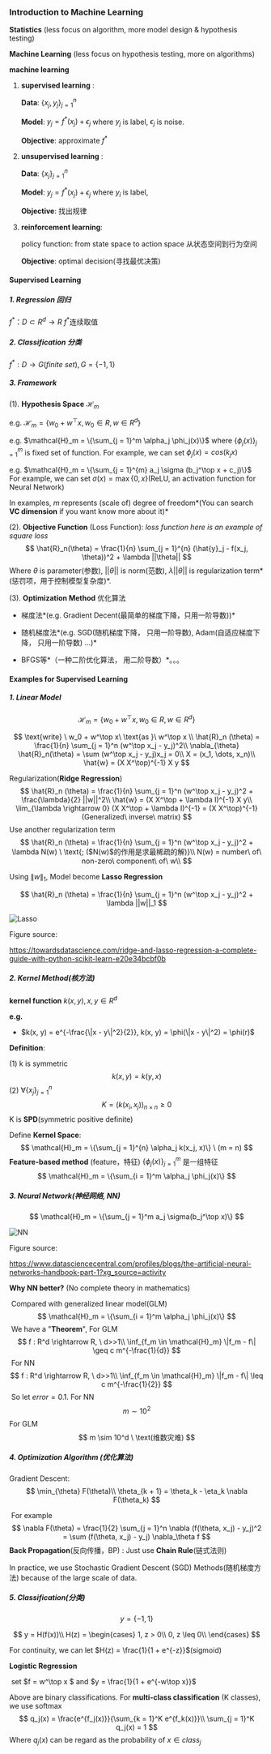 ### Introduction to Machine Learning

**Statistics** (less focus on algorithm, more model design & hypothesis testing) 

**Machine Learning** (less focus on hypothesis testing, more on algorithms)



**machine learning** 

1. **supervised learning** : 

   **Data**: $\{x_j, y_j\}_{j = 1}^n$ 

   **Model**:  $y_j = f^*(x_j) + \epsilon_j$  where $y_j$ is label, $\epsilon_j$ is noise.

   **Objective**: approximate $f^*$

2. **unsupervised learning** :

   **Data**: $\{x_j\}_{j = 1}^n$ 

   **Model**:  $y_j = f^*(x_j) + \epsilon_j$  where $y_i$ is label, 

   **Objective**: 找出规律

3. **reinforcement learning**: 

   policy function: from state space to action space 从状态空间到行为空间

   **Objective**: optimal decision(寻找最优决策)

   



#### **Supervised Learning**

##### **1. Regression** 回归 

$f^*： D \subset R^d \rightarrow R$ $f^*$连续取值

##### **2. Classification** 分类 

$f^*: D \rightarrow G (finite\  set), G = \{-1, 1\}$

##### **3. Framework**

(1). **Hypothesis Space** $\mathcal{H}_m$

e.g. $\mathcal{H}_m = \{w_0 + w^\top x, w_0 \in R, w \in R^d\}$

e.g. $\mathcal{H}_m = \{\sum_{j = 1}^m \alpha_j \phi_j(x)\}$ where $\{\phi_j(x)\}_{j = 1}^m$ is fixed set of function. For example, we can set $\phi_j(x) = cos(k_j x)$

e.g. $\mathcal{H}_m  = \{\sum_{j = 1}^{m} a_j \sigma (b_j^\top x + c_j)\}$ For example, we can set $\sigma(x) = \max\{0, x\}$(ReLU, an activation function for Neural Network)

In examples, $m$ represents (scale of) degree of freedom*(You can search **VC dimension** if you want know more about it)*

(2). **Objective Function** (Loss Function): *loss function here is an example of square loss* 
$$
\hat{R}_n(\theta) = \frac{1}{n} \sum_{j = 1}^{n} (\hat{y}_j - f(x_j, \theta))^2 + \lambda ||\theta||
$$
Where $\theta$ is parameter(参数), $||\theta||$ is norm(范数), $\lambda||\theta||$ is regularization term*(惩罚项，用于控制模型复杂度)*.

(3). **Optimization Method** 优化算法

- 梯度法*(e.g. Gradient Decent(最简单的梯度下降，只用一阶导数))*

- 随机梯度法*(e.g. SGD(随机梯度下降， 只用一阶导数), Adam(自适应梯度下降， 只用一阶导数) ...)*

- BFGS等*（一种二阶优化算法， 用二阶导数）*。。。



#### Examples for Supervised Learning

##### **1. Linear Model**   

$$
\mathcal{H}_m = \{w_0 + w^\top x, w_0 \in R, w \in R^d\}
$$

$$
\text{write} \ w_0 + w^\top x\  \text{as }\  w^\top x \\
\hat{R}_n (\theta) = \frac{1}{n} \sum_{j = 1}^n (w^\top x_j - y_j)^2\\
\nabla_{\theta} \hat{R}_n(\theta) = \sum (w^\top x_j - y_j)x_j = 0\\
X = (x_1, \dots, x_n)\\
\hat{w} = (X X^\top)^{-1} X y
$$

Regularization(**Ridge Regression**)
$$
\hat{R}_n (\theta) = \frac{1}{n} \sum_{j = 1}^n (w^\top x_j - y_j)^2 + \frac{\lambda}{2} ||w||^2\\
\hat{w} = (X X^\top + \lambda I)^{-1} X y\\
\lim_{\lambda \rightarrow 0}  (X X^\top + \lambda I)^{-1} = (X X^\top)^{-1} (Generalized\ inverse\ matrix)
$$
Use another regularization term 
$$
\hat{R}_n (\theta) = \frac{1}{n} \sum_{j = 1}^n (w^\top x_j - y_j)^2  + \lambda N(w) \ \text{; ($N(w)$的作用是求最稀疏的解)}\\
N(w) = number\  of\  non-zero\  component\  of\  w\\
$$

Using $\|w\|_1$, Model become **Lasso Regression**

$$
\hat{R}_n (\theta) = \frac{1}{n} \sum_{j = 1}^n (w^\top x_j - y_j)^2  + \lambda ||w||_1
$$

![Lasso](figures\lasso.png)





Figure source: 

https://towardsdatascience.com/ridge-and-lasso-regression-a-complete-guide-with-python-scikit-learn-e20e34bcbf0b



##### **2. Kernel Method(核方法)**

**kernel function** $k(x, y), x, y \in R^d$

**e.g.** 

- $k(x, y) = e^{-\frac{\|x - y\|^2}{2}}, k(x, y) = \phi(\|x - y\|^2) = \phi(r)$

**Definition**:

(1) k is symmetric
$$
k(x, y) = k(y, x)
$$
(2) $\forall \{x_j\}_{j = 1}^n$
$$
K = (k(x_i, x_j))_{n \times n} \geq 0
$$
K is **SPD**(symmetric positive definite)



Define **Kernel Space**:
$$
\mathcal{H}_m = \{\sum_{j = 1}^{n} \alpha_j k(x_j, x)\} \ (m = n)
$$
**Feature-based method** (feature，特征)
$\{\phi_j(x)\}_{j = 1}^m$ 是一组特征
$$
\mathcal{H}_m = \{\sum_{i = 1}^m \alpha_j \phi_j(x)\}
$$

##### **3. Neural Network(神经网络, NN)**

$$
\mathcal{H}_m = \{\sum_{j = 1}^m a_j \sigma(b_j^\top x)\}
$$

![NN](figures\NN.png)



Figure source: 

https://www.datasciencecentral.com/profiles/blogs/the-artificial-neural-networks-handbook-part-1?xg_source=activity

**Why NN better?** (No complete theory in mathematics)

​	Compared with generalized linear model(GLM)
$$
\mathcal{H}_m = \{\sum_{i = 1}^m \alpha_j \phi_j(x)\}
$$
​	We have a "**Theorem**", For GLM
$$
f : R^d \rightarrow R, \  d>>1\\
\inf_{f_m \in \mathcal{H}_m} \|f_m - f\| \geq c m^{-\frac{1}{d}}
$$
​	For NN
$$
f : R^d \rightarrow R, \  d>>1\\
\inf_{f_m \in \mathcal{H}_m} \|f_m - f\| \leq c m^{-\frac{1}{2}}
$$
​	So let $error = 0.1$.  For NN
$$
m \sim 10^2
$$
​	For GLM
$$
m \sim 10^d \ \text(维数灾难)
$$

##### 4. **Optimization Algorithm (优化算法)**

Gradient Descent:
$$
\min_{\theta} F(\theta)\\
\theta_{k + 1} = \theta_k - \eta_k \nabla F(\theta_k)
$$

​	For example
$$
\nabla F(\theta) = \frac{1}{2} \sum_{j = 1}^n \nabla (f(\theta, x_j) - y_j)^2 = \sum (f(\theta, x_j) - y_j) \nabla_\theta f
$$
**Back Propagation**(反向传播，BP) : Just use **Chain Rule**(链式法则)

In practice, we use Stochastic Gradient Descent (SGD) Methods(随机梯度方法) because of the large scale of data.



##### **5. Classification(分类)**

$$
y = \{-1, 1\}
$$

$$
y = H(f(x))\\
H(z) = 
\begin{cases}
1,  z > 0\\
0, z \leq 0\\
\end{cases}
$$

For continuity, we can let $H(z) = \frac{1}{1 + e^{-z}}$(sigmoid)

**Logistic Regression**

​	set $f = w^\top x $ and $y = \frac{1}{1 + e^{-w\top x}}$

Above are binary classifications. For **multi-class classification** (K classes), we use softmax
$$
q_j(x) = \frac{e^{f_j(x)}}{\sum_{k = 1}^K e^{f_k(x)}}\\
\sum_{j = 1}^K q_j(x) = 1
$$
Where $q_j(x)$ can be regard as the probability of $x \in class_j$